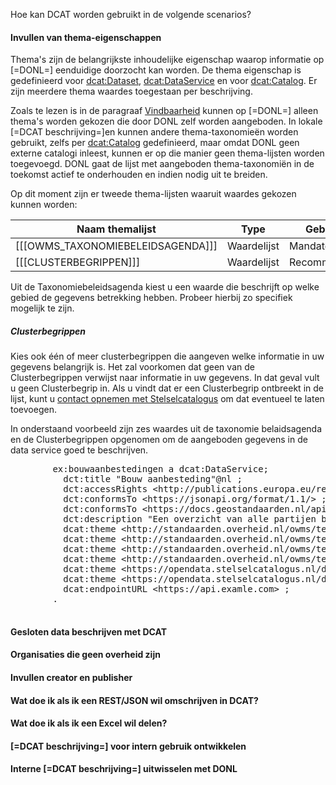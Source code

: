 Hoe kan DCAT worden gebruikt in de volgende scenarios?

#### Invullen van thema-eigenschappen

Thema's zijn de belangrijkste inhoudelijke eigenschap waarop informatie op [=DONL=] eenduidige doorzocht kan worden. De thema eigenschap is gedefinieerd voor [dcat:Dataset](#dcat-Dataset), [dcat:DataService](#dcat-DataService) en voor [dcat:Catalog](#dcat-Catalog). Er zijn meerdere thema waardes toegestaan per beschrijving. 

Zoals te lezen is in de paragraaf [Vindbaarheid](#thema-s-uit-een-voorgedefinieerde-lijst) kunnen op [=DONL=] alleen thema's worden  gekozen die door DONL zelf worden aangeboden. In lokale [=DCAT beschrijving=]en kunnen andere thema-taxonomieën worden gebruikt, zelfs per [dcat:Catalog](#dcat-Catalog) gedefinieerd, maar omdat DONL geen externe catalogi inleest, kunnen er op die manier geen thema-lijsten worden toegevoegd. DONL gaat de lijst met aangeboden thema-taxonomiën in de toekomst actief te onderhouden en indien nodig uit te breiden. 

Op dit moment zijn er tweede thema-lijsten waaruit waardes gekozen kunnen worden:

| Naam themalijst                                                                      | Type               | Gebruik     |
| ------------------------------------------------------------------------------------ | ------------------ | ----------- |
| [[[OWMS_TAXONOMIEBELEIDSAGENDA]]]                                                    | Waardelijst        | Mandatory   |
| [[[CLUSTERBEGRIPPEN]]]                                                               | Waardelijst        | Recommended |

Uit de Taxonomiebeleidsagenda kiest u een waarde die beschrijft op welke gebied de gegevens betrekking hebben. Probeer hierbij zo specifiek mogelijk te zijn. 

##### Clusterbegrippen
Kies ook één of meer clusterbegrippen die aangeven welke informatie in uw gegevens belangrijk is. Het zal voorkomen dat geen van de Clusterbegrippen verwijst naar informatie in uw gegevens. In dat geval vult u geen Clusterbegrip in. Als u vindt dat er een Clusterbegrip ontbreekt in de lijst, kunt u [contact opnemen met Stelselcatalogus](https://www.stelselcatalogus.nl/contact) om dat eventueel te laten toevoegen.

In onderstaand voorbeeld zijn zes waardes uit de taxonomie belaidsagenda en de Clusterbegrippen opgenomen om de aangeboden gegevens in de data service goed te beschrijven.

<aside class="example" title="Thema's kiezen">
	<pre>
        ex:bouwaanbestedingen a dcat:DataService;
          dct:title "Bouw aanbesteding"@nl ;
          dct:accessRights &lt;http://publications.europa.eu/resource/authority/access-right/PUBLIC&gt; ;
          dct:conformsTo &lt;https://jsonapi.org/format/1.1/&gt; ;
          dct:conformsTo &lt;https://docs.geostandaarden.nl/api/API-Strategie/&gt; ;
          dct:description "Een overzicht van alle partijen betrokken bij recente aanbestedingen gerelateerd aan bouwen van de overheid" ;
          dcat:theme &lt;http://standaarden.overheid.nl/owms/terms/Bouwen_en_verbouwen&gt; ;
          dcat:theme &lt;http://standaarden.overheid.nl/owms/terms/Ruimtelijke_ordening&gt; ;
          dcat:theme &lt;http://standaarden.overheid.nl/owms/terms/Ruimte_en_infrastructuur&gt; ;
          dcat:theme &lt;http://standaarden.overheid.nl/owms/terms/Rijksoverheid&gt; ;
          dcat:theme &lt;https://opendata.stelselcatalogus.nl/doc/clusterbegrip/Organisatie&gt; ;
          dcat:theme &lt;https://opendata.stelselcatalogus.nl/doc/clusterbegrip/Onroerende_zaak&gt; ;
          dcat:endpointURL &lt;https:∕∕api.examle.com&gt; ;
        .
    </pre>
</aside>

#### Gesloten data beschrijven met DCAT

#### Organisaties die geen overheid zijn

#### Invullen creator en publisher

#### Wat doe ik als ik een REST/JSON wil omschrijven in DCAT?

#### Wat doe ik als ik een Excel wil delen?

#### [=DCAT beschrijving=] voor intern gebruik ontwikkelen

#### Interne [=DCAT beschrijving=] uitwisselen met DONL
